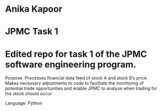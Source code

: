 # Anika Kapoor
# JPMC Task 1
# Edited repo for task 1 of the JPMC software engineering program.

Purpose: Processes financial data feed of stock A and stock B’s price. Makes necessary adjustments to code to facilitate the monitoring of potential trade opportunities and enable JPMC to analyse when trading for the stock should occur.
        
Language: Python
